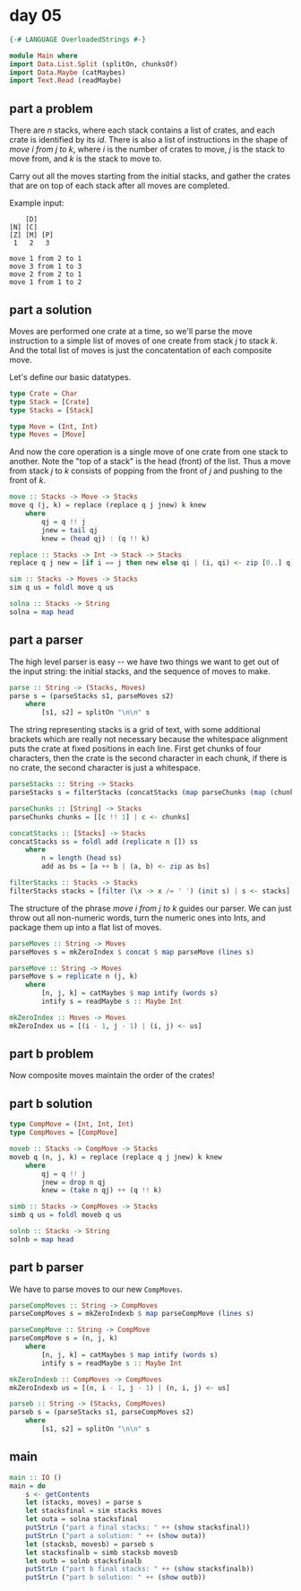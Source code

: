 # day 05

```haskell
{-# LANGUAGE OverloadedStrings #-}

module Main where
import Data.List.Split (splitOn, chunksOf)
import Data.Maybe (catMaybes)
import Text.Read (readMaybe)
```

## part a problem

There are _n_ stacks, where each stack contains a list of crates, and each crate
is identified by its _id_.  There is also a list of instructions in the shape of
_move i from j to k_, where _i_ is the number of crates to move, _j_ is the
stack to move from, and _k_ is the stack to move to.  

Carry out all the moves starting from the initial stacks, and gather the crates that are on top of each stack after all moves are completed.

Example input:

```ignore
    [D]    
[N] [C]    
[Z] [M] [P]
 1   2   3 

move 1 from 2 to 1
move 3 from 1 to 3
move 2 from 2 to 1
move 1 from 1 to 2
```

## part a solution

Moves are performed one crate at a time, so we'll parse the move instruction to
a simple list of moves of one create from stack _j_ to stack _k_.  And the total
list of moves is just the concatentation of each composite move.

Let's define our basic datatypes.

```haskell
type Crate = Char
type Stack = [Crate]
type Stacks = [Stack]
```

```haskell
type Move = (Int, Int)
type Moves = [Move]
```

And now the core operation is a single move of one crate from one stack to
another.  Note the "top of a stack" is the head (front) of the list.  Thus a
move from stack _j_ to _k_ consists of popping from the front of _j_ and pushing
to the front of _k_.

```haskell
move :: Stacks -> Move -> Stacks
move q (j, k) = replace (replace q j jnew) k knew
    where
        qj = q !! j
        jnew = tail qj
        knew = (head qj) : (q !! k)
```

```haskell
replace :: Stacks -> Int -> Stack -> Stacks
replace q j new = [if i == j then new else qi | (i, qi) <- zip [0..] q]
```

```haskell
sim :: Stacks -> Moves -> Stacks
sim q us = foldl move q us

solna :: Stacks -> String
solna = map head
```

## part a parser

The high level parser is easy -- we have two things we want to get out of the
input string:  the initial stacks, and the sequence of moves to make.

```haskell
parse :: String -> (Stacks, Moves)
parse s = (parseStacks s1, parseMoves s2)
    where
        [s1, s2] = splitOn "\n\n" s
```

The string representing stacks is a grid of text, with some additional brackets
which are really not necessary because the whitespace alignment puts the crate
at fixed positions in each line.  First get chunks of four characters, then the
crate is the second character in each chunk, if there is no crate, the second
character is just a whitespace.  

```haskell
parseStacks :: String -> Stacks
parseStacks s = filterStacks (concatStacks (map parseChunks (map (chunksOf 4) (lines s))))

parseChunks :: [String] -> Stacks
parseChunks chunks = [[c !! 1] | c <- chunks]

concatStacks :: [Stacks] -> Stacks
concatStacks ss = foldl add (replicate n []) ss
    where 
        n = length (head ss)
        add as bs = [a ++ b | (a, b) <- zip as bs]

filterStacks :: Stacks -> Stacks
filterStacks stacks = [filter (\x -> x /= ' ') (init s) | s <- stacks]
```

The structure of the phrase _move i from j to k_ guides our parser.
We can just throw out all non-numeric words, turn the numeric ones into
Ints, and package them up into a flat list of moves.

```haskell
parseMoves :: String -> Moves
parseMoves s = mkZeroIndex $ concat $ map parseMove (lines s)

parseMove :: String -> Moves
parseMove s = replicate n (j, k)
    where 
        [n, j, k] = catMaybes $ map intify (words s)
        intify s = readMaybe s :: Maybe Int

mkZeroIndex :: Moves -> Moves
mkZeroIndex us = [(i - 1, j - 1) | (i, j) <- us]
```

## part b problem

Now composite moves maintain the order of the crates!

## part b solution

```haskell
type CompMove = (Int, Int, Int)
type CompMoves = [CompMove]
```

```haskell
moveb :: Stacks -> CompMove -> Stacks
moveb q (n, j, k) = replace (replace q j jnew) k knew
    where
        qj = q !! j
        jnew = drop n qj
        knew = (take n qj) ++ (q !! k)
```

```haskell
simb :: Stacks -> CompMoves -> Stacks
simb q us = foldl moveb q us

solnb :: Stacks -> String
solnb = map head
```

## part b parser

We have to parse moves to our new `CompMoves`.

```haskell
parseCompMoves :: String -> CompMoves
parseCompMoves s = mkZeroIndexb $ map parseCompMove (lines s)

parseCompMove :: String -> CompMove
parseCompMove s = (n, j, k)
    where 
        [n, j, k] = catMaybes $ map intify (words s)
        intify s = readMaybe s :: Maybe Int

mkZeroIndexb :: CompMoves -> CompMoves
mkZeroIndexb us = [(n, i - 1, j - 1) | (n, i, j) <- us]
```

```haskell
parseb :: String -> (Stacks, CompMoves)
parseb s = (parseStacks s1, parseCompMoves s2)
    where
        [s1, s2] = splitOn "\n\n" s
```

## main

```haskell
main :: IO ()
main = do
    s <- getContents
    let (stacks, moves) = parse s
    let stacksfinal = sim stacks moves
    let outa = solna stacksfinal
    putStrLn ("part a final stacks: " ++ (show stacksfinal))
    putStrLn ("part a solution: " ++ (show outa))
    let (stacksb, movesb) = parseb s
    let stacksfinalb = simb stacksb movesb
    let outb = solnb stacksfinalb
    putStrLn ("part b final stacks: " ++ (show stacksfinalb))
    putStrLn ("part b solution: " ++ (show outb))
```
